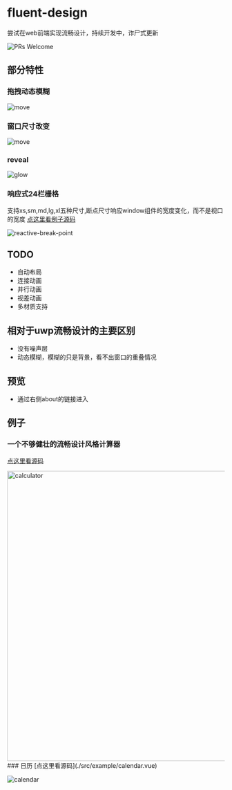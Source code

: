 # fluent-design
尝试在web前端实现流畅设计，持续开发中，诈尸式更新

![PRs Welcome](https://img.shields.io/badge/PRs-welcome-brightgreen.svg)
## 部分特性

### 拖拽动态模糊

![move](https://user-images.githubusercontent.com/25872019/101237740-31d84f80-3716-11eb-9ed1-e53b871bc753.gif)

### 窗口尺寸改变

![move](https://user-images.githubusercontent.com/25872019/101237740-31d84f80-3716-11eb-9ed1-e53b871bc753.gif)

### reveal

![glow](https://user-images.githubusercontent.com/25872019/101237805-a612f300-3716-11eb-8c8c-6405e2a8a0db.gif)

### 响应式24栏栅格

支持xs,sm,md,lg,xl五种尺寸,断点尺寸响应window组件的宽度变化，而不是视口的宽度
[点这里看例子源码](./src/example/reactive-layout.vue)

![reactive-break-point](https://user-images.githubusercontent.com/25872019/101237821-c9d63900-3716-11eb-9ece-e8c2ebf2d996.gif)

## TODO
* 自动布局
* 连接动画
* 并行动画
* 视差动画
* 多材质支持
## 相对于uwp流畅设计的主要区别
* 没有噪声层
* 动态模糊，模糊的只是背景，看不出窗口的重叠情况
## 预览
* 通过右侧about的链接进入
## 例子
### 一个不够健壮的流畅设计风格计算器
[点这里看源码](./src/example/calculator.vue)

<img width="671" alt="calculator" src="https://user-images.githubusercontent.com/25872019/101237842-e2deea00-3716-11eb-84a8-c5037956feea.png">
### 日历
[点这里看源码](./src/example/calendar.vue)

![calendar](https://user-images.githubusercontent.com/25872019/101237858-f7bb7d80-3716-11eb-992d-e7ef829bc706.png)
